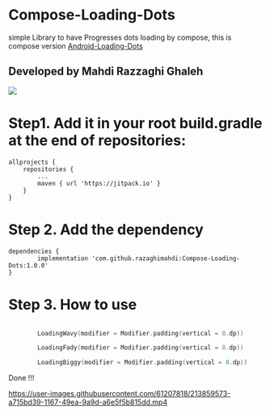 # Compose-Loading-Dots
simple Library to have Progresses dots loading by compose, this is compose version [Android-Loading-Dots](https://github.com/razaghimahdi/Android-Loading-Dots)
## Developed by Mahdi Razzaghi Ghaleh

[![](https://jitpack.io/v/razaghimahdi/Compose-Loading-Dots.svg)](https://jitpack.io/#razaghimahdi/Compose-Loading-Dots)

# Step1. Add it in your root build.gradle at the end of repositories:
	allprojects {
		repositories {
			...
			maven { url 'https://jitpack.io' }
		}
	}

# Step 2. Add the dependency
	dependencies {
	        implementation 'com.github.razaghimahdi:Compose-Loading-Dots:1.0.0'
	} 

# Step 3. How to use
```kotlin

        LoadingWavy(modifier = Modifier.padding(vertical = 8.dp))

        LoadingFady(modifier = Modifier.padding(vertical = 8.dp))

        LoadingBiggy(modifier = Modifier.padding(vertical = 8.dp))

```

Done !!!


https://user-images.githubusercontent.com/61207818/213859573-a715bd39-1167-49ea-9a9d-a6e5f5b815dd.mp4

